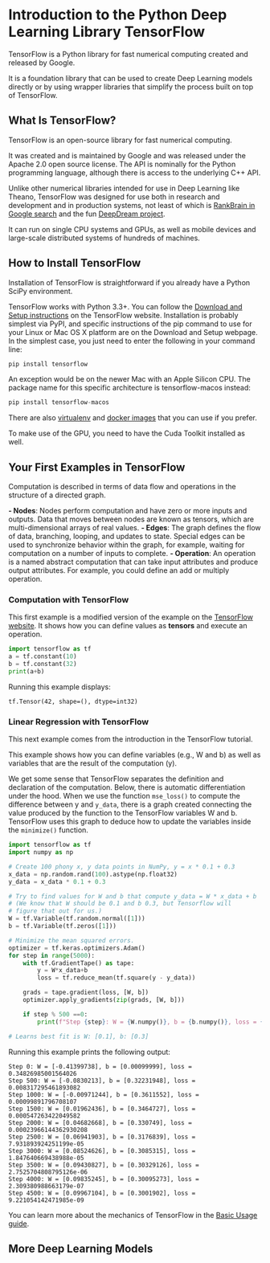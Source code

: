 # Introduction to the Python Deep Learning Library TensorFlow

TensorFlow is a Python library for fast numerical computing created and released by Google.

It is a foundation library that can be used to create Deep Learning models directly or by using wrapper libraries that simplify the process built on top of TensorFlow.

## What Is TensorFlow?

TensorFlow is an open-source library for fast numerical computing.

It was created and is maintained by Google and was released under the Apache 2.0 open source license. The API is nominally for the Python programming language, although there is access to the underlying C++ API.

Unlike other numerical libraries intended for use in Deep Learning like Theano, TensorFlow was designed for use both in research and development and in production systems, not least of which is <a href="https://en.wikipedia.org/wiki/RankBrain">RankBrain in Google search</a> and the fun <a href="https://en.wikipedia.org/wiki/DeepDream">DeepDream project</a>.

It can run on single CPU systems and GPUs, as well as mobile devices and large-scale distributed systems of hundreds of machines.

## How to Install TensorFlow

Installation of TensorFlow is straightforward if you already have a Python SciPy environment.

TensorFlow works with Python 3.3+. You can follow the <a href="https://www.tensorflow.org/install">Download and Setup instructions</a> on the TensorFlow website. Installation is probably simplest via PyPI, and specific instructions of the pip command to use for your Linux or Mac OS X platform are on the Download and Setup webpage. In the simplest case, you just need to enter the following in your command line:

```python
pip install tensorflow
```

An exception would be on the newer Mac with an Apple Silicon CPU. The package name for this specific architecture is tensorflow-macos instead:

```python
pip install tensorflow-macos
```

There are also <a href="http://docs.python-guide.org/en/latest/dev/virtualenvs/">virtualenv</a> and <a href="https://www.docker.com/">docker images</a> that you can use if you prefer.

To make use of the GPU, you need to have the Cuda Toolkit installed as well.

## Your First Examples in TensorFlow

Computation is described in terms of data flow and operations in the structure of a directed graph.

**- Nodes**: Nodes perform computation and have zero or more inputs and outputs. Data that moves between nodes are known as tensors, which are multi-dimensional arrays of real values.
**- Edges**: The graph defines the flow of data, branching, looping, and updates to state. Special edges can be used to synchronize behavior within the graph, for example, waiting for computation on a number of inputs to complete.
**- Operation**: An operation is a named abstract computation that can take input attributes and produce output attributes. For example, you could define an add or multiply operation.

### Computation with TensorFlow

This first example is a modified version of the example on the <a href="https://github.com/tensorflow/tensorflow">TensorFlow website</a>. It shows how you can define values as **tensors** and execute an operation.

```python
import tensorflow as tf
a = tf.constant(10)
b = tf.constant(32)
print(a+b)
```

Running this example displays:

```
tf.Tensor(42, shape=(), dtype=int32)
```

### Linear Regression with TensorFlow

This next example comes from the introduction in the TensorFlow tutorial.

This example shows how you can define variables (e.g., W and b) as well as variables that are the result of the computation (y).

We get some sense that TensorFlow separates the definition and declaration of the computation. Below, there is automatic differentiation under the hood. When we use the function <code>mse_loss()</code> to compute the difference between y and <code>y_data</code>, there is a graph created connecting the value produced by the function to the TensorFlow variables W and b. TensorFlow uses this graph to deduce how to update the variables inside the <code>minimize()</code> function.

```python
import tensorflow as tf
import numpy as np

# Create 100 phony x, y data points in NumPy, y = x * 0.1 + 0.3
x_data = np.random.rand(100).astype(np.float32)
y_data = x_data * 0.1 + 0.3

# Try to find values for W and b that compute y_data = W * x_data + b
# (We know that W should be 0.1 and b 0.3, but Tensorflow will
# figure that out for us.)
W = tf.Variable(tf.random.normal([1]))
b = tf.Variable(tf.zeros([1]))

# Minimize the mean squared errors.
optimizer = tf.keras.optimizers.Adam()
for step in range(5000):
    with tf.GradientTape() as tape:
        y = W*x_data+b
        loss = tf.reduce_mean(tf.square(y - y_data))

    grads = tape.gradient(loss, [W, b])
    optimizer.apply_gradients(zip(grads, [W, b]))

    if step % 500 ==0:
        print(f"Step {step}: W = {W.numpy()}, b = {b.numpy()}, loss = {loss.numpy()}")

# Learns best fit is W: [0.1], b: [0.3]
```

Running this example prints the following output:

```
Step 0: W = [-0.41399738], b = [0.00099999], loss = 0.34826985001564026
Step 500: W = [-0.0830213], b = [0.32231948], loss = 0.008317295461893082
Step 1000: W = [-0.00971244], b = [0.3611552], loss = 0.00099891796708107
Step 1500: W = [0.01962436], b = [0.3464727], loss = 0.000547263422049582
Step 2000: W = [0.04682668], b = [0.330749], loss = 0.00023966144362930208
Step 2500: W = [0.06941903], b = [0.3176839], loss = 7.931893924251199e-05
Step 3000: W = [0.08524626], b = [0.3085315], loss = 1.847640669438988e-05
Step 3500: W = [0.09430827], b = [0.30329126], loss = 2.7525704808795126e-06
Step 4000: W = [0.09835245], b = [0.30095273], loss = 2.309380988663179e-07
Step 4500: W = [0.09967104], b = [0.3001902], loss = 9.221054142471985e-09
```

You can learn more about the mechanics of TensorFlow in the <a href="https://www.tensorflow.org/guide/basics">Basic Usage guide</a>.

## More Deep Learning Models


